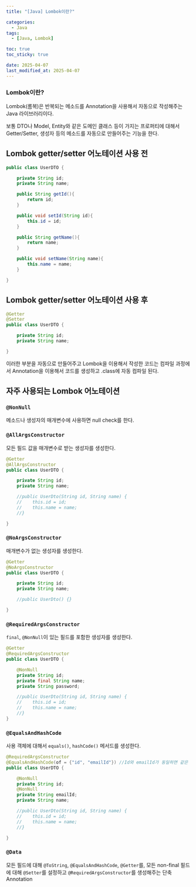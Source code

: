 ```yaml
---
title: "[Java] Lombok이란?"

categories:
  - Java
tags:
  - [Java, Lombok]

toc: true
toc_sticky: true

date: 2025-04-07
last_modified_at: 2025-04-07
---
```


### Lombok이란?
Lombok(롬복)은 반복되는 메소드를 Annotation을 사용해서 자동으로 작성해주는 Java 라이브러리이다.

보통 DTO나 Model, Entity와 같은 도메인 클래스 등이 가지는 프로퍼티에 대해서 Getter/Setter, 생성자 등의 메소드를 자동으로 만들어주는 기능을 한다.  



## Lombok getter/setter 어노테이션 사용 전
```java
public class UserDTO {

    private String id;
    private String name;

    public String getId(){
        return id;
    }

    public void setId(String id){
        this.id = id;
    }

    public String getName(){
        return name;
    }

    public void setName(String name){
        this.name = name;
    }

}
```  

## Lombok getter/setter 어노테이션 사용 후
```java
@Getter
@Setter
public class UserDTO {

    private String id;
    private String name;

}
```  

이러한 부분을 자동으로 만들어주고 Lombok을 이용해서 작성한 코드는 컴파일 과정에서 Annotation을 이용해서 코드를 생성하고 .class에 자동 컴파일 된다.  


## 자주 사용되는 Lombok 어노테이션

### `@NonNull`  
메소드나 생성자의 매개변수에 사용하면 null check를 한다.  

### `@AllArgsConstructor`  
모든 필드 값을 매개변수로 받는 생성자를 생성한다.  

```java
@Getter
@AllArgsConstructor
public class UserDTO {

    private String id;
    private String name;

    //public UserDto(String id, String name) {
    //    this.id = id;
    //    this.name = name;
    //}

}

```

### `@NoArgsConstructor`  
매개변수가 없는 생성자를 생성한다.  

```java
@Getter
@NoArgsConstructor
public class UserDTO {

    private String id;
    private String name;

    //public UserDto() {}

}

```

### `@RequiredArgsConstructor`  
`final`, `@NonNull`이 있는 필드를 포함한 생성자를 생성한다.  

```java
@Getter
@RequiredArgsConstructor
public class UserDTO {

    @NonNull
    private String id;
    private final String name;
    private String password;

    //public UserDto(String id, String name) {
    //    this.id = id;
    //    this.name = name;
    //}
}

```  

### `@EqualsAndHashCode`  
사용 객체에 대해서 `equals()`, `hashCode()` 메서드를 생성한다.  

```java
@RequiredArgsConstructor
@EqualsAndHashCode(of = {"id", "emailId"}) //Id와 emailId가 동일하면 같은 객체로 인식
public class UserDTO {

    @NonNull
    private String id;
    @NonNull
    private String emailId;
    private String name;

    //public UserDto(String id, String name) {
    //    this.id = id;
    //    this.name = name;
    //}

}

```  

### `@Data`  
모든 필드에 대해 `@ToString`, `@EqualsAndHashCode`, `@Getter`를, 모든 non-final 필드에 대해 `@Setter`를 설정하고 `@RequiredArgsConstructor`를 생성해주는 단축 Annotation
